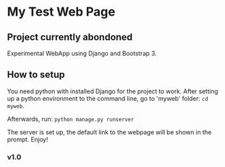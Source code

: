 # My Test Web Page 
## Project currently abondoned
Experimental WebApp using Django and Bootstrap 3.

## How to setup

You need python with installed Django for the project to work. 
After setting up a python environment to the command line, go to 'myweb' folder:
```cd myweb```.

Afterwards, run:
```python manage.py runserver```

The server is set up, the default link to the webpage will be shown in the prompt. Enjoy!

### v1.0

